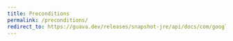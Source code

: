 ```yaml
---
title: Preconditions
permalink: /preconditions/
redirect_to: https://guava.dev/releases/snapshot-jre/api/docs/com/google/common/base/Preconditions.html
---
```

